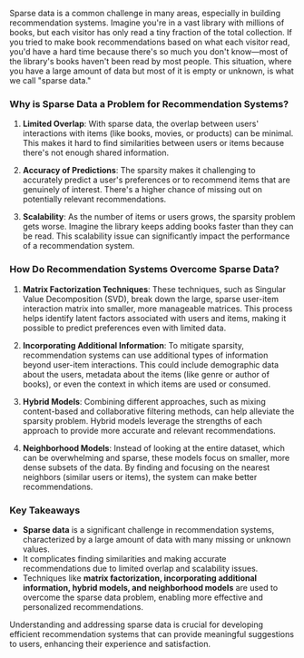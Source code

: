 Sparse data is a common challenge in many areas, especially in building recommendation systems. Imagine you're in a vast library with millions of books, but each visitor has only read a tiny fraction of the total collection. If you tried to make book recommendations based on what each visitor read, you'd have a hard time because there's so much you don't know—most of the library's books haven't been read by most people. This situation, where you have a large amount of data but most of it is empty or unknown, is what we call "sparse data."

### Why is Sparse Data a Problem for Recommendation Systems?

1. **Limited Overlap**: With sparse data, the overlap between users' interactions with items (like books, movies, or products) can be minimal. This makes it hard to find similarities between users or items because there's not enough shared information.

2. **Accuracy of Predictions**: The sparsity makes it challenging to accurately predict a user's preferences or to recommend items that are genuinely of interest. There's a higher chance of missing out on potentially relevant recommendations.

3. **Scalability**: As the number of items or users grows, the sparsity problem gets worse. Imagine the library keeps adding books faster than they can be read. This scalability issue can significantly impact the performance of a recommendation system.

### How Do Recommendation Systems Overcome Sparse Data?

1. **Matrix Factorization Techniques**: These techniques, such as Singular Value Decomposition (SVD), break down the large, sparse user-item interaction matrix into smaller, more manageable matrices. This process helps identify latent factors associated with users and items, making it possible to predict preferences even with limited data.

2. **Incorporating Additional Information**: To mitigate sparsity, recommendation systems can use additional types of information beyond user-item interactions. This could include demographic data about the users, metadata about the items (like genre or author of books), or even the context in which items are used or consumed.

3. **Hybrid Models**: Combining different approaches, such as mixing content-based and collaborative filtering methods, can help alleviate the sparsity problem. Hybrid models leverage the strengths of each approach to provide more accurate and relevant recommendations.

4. **Neighborhood Models**: Instead of looking at the entire dataset, which can be overwhelming and sparse, these models focus on smaller, more dense subsets of the data. By finding and focusing on the nearest neighbors (similar users or items), the system can make better recommendations.

### Key Takeaways

- **Sparse data** is a significant challenge in recommendation systems, characterized by a large amount of data with many missing or unknown values.
- It complicates finding similarities and making accurate recommendations due to limited overlap and scalability issues.
- Techniques like **matrix factorization, incorporating additional information, hybrid models, and neighborhood models** are used to overcome the sparse data problem, enabling more effective and personalized recommendations.

Understanding and addressing sparse data is crucial for developing efficient recommendation systems that can provide meaningful suggestions to users, enhancing their experience and satisfaction.
